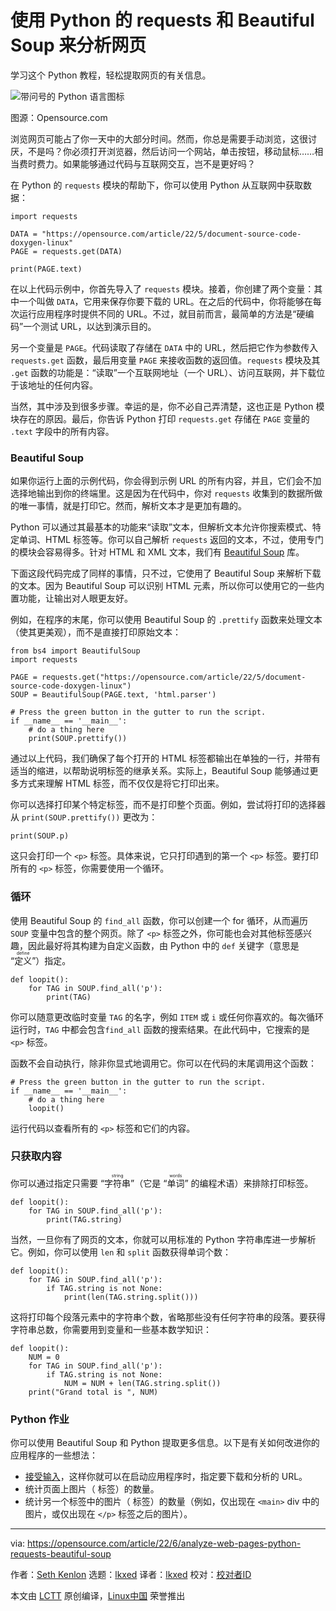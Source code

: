 [#]: subject: "Analyze web pages with Python requests and Beautiful Soup"
[#]: via: "https://opensource.com/article/22/6/analyze-web-pages-python-requests-beautiful-soup"
[#]: author: "Seth Kenlon https://opensource.com/users/seth"
[#]: collector: "lkxed"
[#]: translator: "lkxed"
[#]: reviewer: " "
[#]: publisher: " "
[#]: url: " "

使用 Python 的 requests 和 Beautiful Soup 来分析网页
======
学习这个 Python 教程，轻松提取网页的有关信息。

![带问号的 Python 语言图标][1]

图源：Opensource.com

浏览网页可能占了你一天中的大部分时间。然而，你总是需要手动浏览，这很讨厌，不是吗？你必须打开浏览器，然后访问一个网站，单击按钮，移动鼠标……相当费时费力。如果能够通过代码与互联网交互，岂不是更好吗？

在 Python 的 `requests` 模块的帮助下，你可以使用 Python 从互联网中获取数据：

```
import requests

DATA = "https://opensource.com/article/22/5/document-source-code-doxygen-linux"
PAGE = requests.get(DATA)

print(PAGE.text)
```

在以上代码示例中，你首先导入了 `requests` 模块。接着，你创建了两个变量：其中一个叫做 `DATA`，它用来保存你要下载的 URL。在之后的代码中，你将能够在每次运行应用程序时提供不同的 URL。不过，就目前而言，最简单的方法是“硬编码”一个测试 URL，以达到演示目的。

另一个变量是 `PAGE`。代码读取了存储在 `DATA` 中的 URL，然后把它作为参数传入 `requests.get` 函数，最后用变量 `PAGE` 来接收函数的返回值。`requests` 模块及其 `.get` 函数的功能是：“读取”一个互联网地址（一个 URL）、访问互联网，并下载位于该地址的任何内容。

当然，其中涉及到很多步骤。幸运的是，你不必自己弄清楚，这也正是 Python 模块存在的原因。最后，你告诉 Python 打印 `requests.get` 存储在 `PAGE` 变量的 `.text` 字段中的所有内容。

### Beautiful Soup

如果你运行上面的示例代码，你会得到示例 URL 的所有内容，并且，它们会不加选择地输出到你的终端里。这是因为在代码中，你对 `requests` 收集到的数据所做的唯一事情，就是打印它。然而，解析文本才是更加有趣的。

Python 可以通过其最基本的功能来“读取”文本，但解析文本允许你搜索模式、特定单词、HTML 标签等。你可以自己解析 `requests` 返回的文本，不过，使用专门的模块会容易得多。针对 HTML 和 XML 文本，我们有 [Beautiful Soup][2] 库。

下面这段代码完成了同样的事情，只不过，它使用了 Beautiful Soup 来解析下载的文本。因为 Beautiful Soup 可以识别 HTML 元素，所以你可以使用它的一些内置功能，让输出对人眼更友好。

例如，在程序的末尾，你可以使用 Beautiful Soup 的 `.prettify` 函数来处理文本（使其更美观），而不是直接打印原始文本：

```
from bs4 import BeautifulSoup
import requests

PAGE = requests.get("https://opensource.com/article/22/5/document-source-code-doxygen-linux")
SOUP = BeautifulSoup(PAGE.text, 'html.parser')

# Press the green button in the gutter to run the script.
if __name__ == '__main__':
    # do a thing here
    print(SOUP.prettify())
```

通过以上代码，我们确保了每个打开的 HTML 标签都输出在单独的一行，并带有适当的缩进，以帮助说明标签的继承关系。实际上，Beautiful Soup 能够通过更多方式来理解 HTML 标签，而不仅仅是将它打印出来。

你可以选择打印某个特定标签，而不是打印整个页面。例如，尝试将打印的选择器从 `print(SOUP.prettify())` 更改为：

```
print(SOUP.p)
```

这只会打印一个 `<p>` 标签。具体来说，它只打印遇到的第一个 `<p>` 标签。要打印所有的 `<p>` 标签，你需要使用一个循环。

### 循环

使用 Beautiful Soup 的 `find_all` 函数，你可以创建一个 for 循环，从而遍历 `SOUP` 变量中包含的整个网页。除了 `<p>` 标签之外，你可能也会对其他标签感兴趣，因此最好将其构建为自定义函数，由 Python 中的 `def` 关键字（意思是 <ruby>“定义”<rt>define</rt></ruby>）指定。

```
def loopit():
    for TAG in SOUP.find_all('p'):
        print(TAG)
```

你可以随意更改临时变量 `TAG` 的名字，例如 `ITEM` 或 `i` 或任何你喜欢的。每次循环运行时，`TAG` 中都会包含`find_all` 函数的搜索结果。在此代码中，它搜索的是 `<p>` 标签。

函数不会自动执行，除非你显式地调用它。你可以在代码的末尾调用这个函数：

```
# Press the green button in the gutter to run the script.
if __name__ == '__main__':
    # do a thing here
    loopit()
```

运行代码以查看所有的 `<p>` 标签和它们的内容。

### 只获取内容

你可以通过指定只需要 <ruby>“字符串”<rt>string</rt></ruby>（它是 <ruby>“单词”<rt>words</rt></ruby> 的编程术语）来排除打印标签。

```
def loopit():
    for TAG in SOUP.find_all('p'):
        print(TAG.string)
```

当然，一旦你有了网页的文本，你就可以用标准的 Python 字符串库进一步解析它。例如，你可以使用 `len` 和 `split` 函数获得单词个数：

```
def loopit():
    for TAG in SOUP.find_all('p'):
        if TAG.string is not None:
            print(len(TAG.string.split()))
```

这将打印每个段落元素中的字符串个数，省略那些没有任何字符串的段落。要获得字符串总数，你需要用到变量和一些基本数学知识：

```
def loopit():
    NUM = 0
    for TAG in SOUP.find_all('p'):
        if TAG.string is not None:
            NUM = NUM + len(TAG.string.split())
    print("Grand total is ", NUM)
```

### Python 作业

你可以使用 Beautiful Soup 和 Python 提取更多信息。以下是有关如何改进你的应用程序的一些想法：

* [接受输入][3]，这样你就可以在启动应用程序时，指定要下载和分析的 URL。
* 统计页面上图片（<img> 标签）的数量。
* 统计另一个标签中的图片（<img> 标签）的数量（例如，仅出现在 `<main>` div 中的图片，或仅出现在 `</p>` 标签之后的图片）。

--------------------------------------------------------------------------------

via: https://opensource.com/article/22/6/analyze-web-pages-python-requests-beautiful-soup

作者：[Seth Kenlon][a]
选题：[lkxed][b]
译者：[lkxed](https://github.com/lkxed)
校对：[校对者ID](https://github.com/校对者ID)

本文由 [LCTT](https://github.com/LCTT/TranslateProject) 原创编译，[Linux中国](https://linux.cn/) 荣誉推出

[a]: https://opensource.com/users/seth
[b]: https://github.com/lkxed
[1]: https://opensource.com/sites/default/files/lead-images/python_programming_question.png
[2]: https://beautiful-soup-4.readthedocs.io/en/latest/
[3]: https://opensource.com/article/17/3/python-tricks-artists-interactivity-Python-scripts

